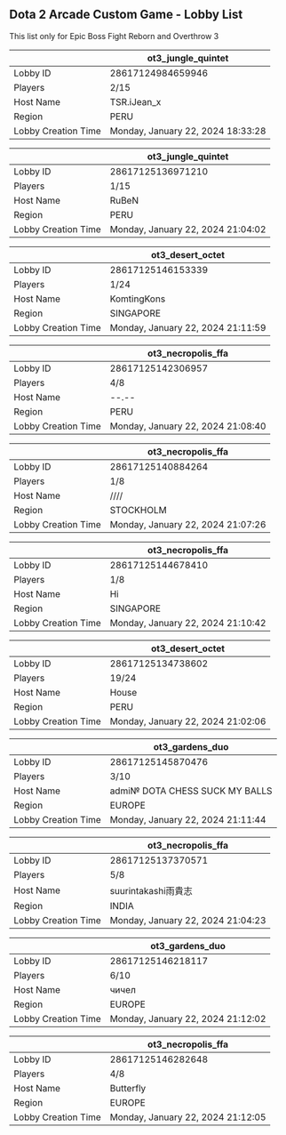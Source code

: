 ## Dota 2 Arcade Custom Game - Lobby List

This list only for Epic Boss Fight Reborn and Overthrow 3

|  | ot3_jungle_quintet |
| ------ | ------ |
| Lobby ID | 28617124984659946 |
| Players | 2/15 |
| Host Name | TSR.iJean_x |
| Region | PERU |
| Lobby Creation Time | Monday, January 22, 2024 18:33:28 |


|  | ot3_jungle_quintet |
| ------ | ------ |
| Lobby ID | 28617125136971210 |
| Players | 1/15 |
| Host Name | RuBeN |
| Region | PERU |
| Lobby Creation Time | Monday, January 22, 2024 21:04:02 |


|  | ot3_desert_octet |
| ------ | ------ |
| Lobby ID | 28617125146153339 |
| Players | 1/24 |
| Host Name | KomtingKons |
| Region | SINGAPORE |
| Lobby Creation Time | Monday, January 22, 2024 21:11:59 |


|  | ot3_necropolis_ffa |
| ------ | ------ |
| Lobby ID | 28617125142306957 |
| Players | 4/8 |
| Host Name | --.-- |
| Region | PERU |
| Lobby Creation Time | Monday, January 22, 2024 21:08:40 |


|  | ot3_necropolis_ffa |
| ------ | ------ |
| Lobby ID | 28617125140884264 |
| Players | 1/8 |
| Host Name | //// |
| Region | STOCKHOLM |
| Lobby Creation Time | Monday, January 22, 2024 21:07:26 |


|  | ot3_necropolis_ffa |
| ------ | ------ |
| Lobby ID | 28617125144678410 |
| Players | 1/8 |
| Host Name | Hi |
| Region | SINGAPORE |
| Lobby Creation Time | Monday, January 22, 2024 21:10:42 |


|  | ot3_desert_octet |
| ------ | ------ |
| Lobby ID | 28617125134738602 |
| Players | 19/24 |
| Host Name | House |
| Region | PERU |
| Lobby Creation Time | Monday, January 22, 2024 21:02:06 |


|  | ot3_gardens_duo |
| ------ | ------ |
| Lobby ID | 28617125145870476 |
| Players | 3/10 |
| Host Name | admi№ DOTA CHESS SUCK MY BALLS |
| Region | EUROPE |
| Lobby Creation Time | Monday, January 22, 2024 21:11:44 |


|  | ot3_necropolis_ffa |
| ------ | ------ |
| Lobby ID | 28617125137370571 |
| Players | 5/8 |
| Host Name | suurintakashi雨貴志 |
| Region | INDIA |
| Lobby Creation Time | Monday, January 22, 2024 21:04:23 |


|  | ot3_gardens_duo |
| ------ | ------ |
| Lobby ID | 28617125146218117 |
| Players | 6/10 |
| Host Name | чичел |
| Region | EUROPE |
| Lobby Creation Time | Monday, January 22, 2024 21:12:02 |


|  | ot3_necropolis_ffa |
| ------ | ------ |
| Lobby ID | 28617125146282648 |
| Players | 4/8 |
| Host Name | Butterfly |
| Region | EUROPE |
| Lobby Creation Time | Monday, January 22, 2024 21:12:05 |


